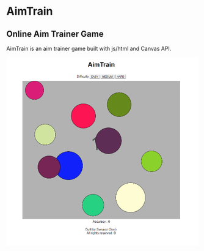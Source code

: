 # AimTrain
## Online Aim Trainer Game

AimTrain is an aim trainer game built with js/html and Canvas API.

![alt mainImage](images/aimTrainMain.png "aimTrain demo")
